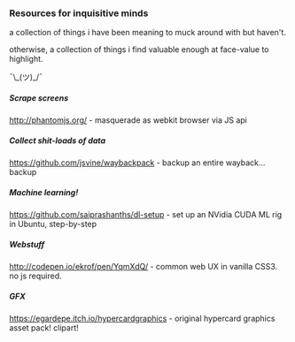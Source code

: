 ### Resources for inquisitive minds

a collection of things i have been meaning to muck around with but haven't.

otherwise, a collection of things i find valuable enough at face-value to highlight.

 ¯\\\_(ツ)\_/¯

##### Scrape screens

http://phantomjs.org/ - masquerade as webkit browser via JS api


##### Collect shit-loads of data

https://github.com/jsvine/waybackpack - backup an entire wayback... backup

##### Machine learning!

https://github.com/saiprashanths/dl-setup - set up an NVidia CUDA ML rig in Ubuntu, step-by-step

##### Webstuff

http://codepen.io/ekrof/pen/YqmXdQ/ - common web UX in vanilla CSS3. no js required.

##### GFX

https://egardepe.itch.io/hypercardgraphics - original hypercard graphics asset pack! clipart!
